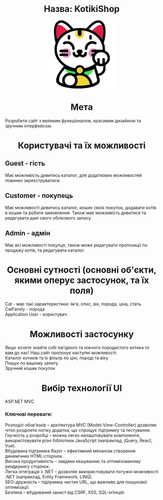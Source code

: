 <h1 align="center">
  Назва: KotikiShop
</h1>
<p align="center">
  <img src="KotikiShop/wwwroot/images/icon.png" alt="Logo">
</p>
<h1 align="center">
  Мета
</h1> 
Розробити сайт з великим функціоналом, красивим дизайном та зручним інтерфейсом.
<h1 align="center">
  Користувачі та їх можливості
</h1>
<h2>
  Guest - гість
</h2>
Має можливість дивитись каталог, для додаткових можливостей повинен зареєструватися.
<h2>
  Customer - покупець
</h2>
Має можливості дивитись каталог, кошик своїх покупок, додавати котів в кошик та робити замовлення. Також має можливість дивитися та редагувати дані свого облікового запису.
<h2>
  Admin - адмін
</h2>
Має всі можливості покупця, також може редагувати пропозиції по продажу котів, та редагувати каталог.
<h1 align="center">
  Основні сутності (основні об'єкти, якими оперує застосунок, та їх поля)
</h1>
Cat - має такі характеристики: ім'я, опис, вік, порода, ціна, стать<br>
CatFamily - порода<br>
Application User - користувач
<h1 align="center">
  Можливості застосунку
</h1>
Якщо хочете знайти собі лагідного та ніжного породистого котика то вам до нас! Наш сайт пропонує наступні можливості:<br>
Каталог котиків та їх фільтр по ціні, породі та віку<br>
Пошук по вашому запиту<br>
Зручний кошик покупок<br>
<h1 align="center">
  Вибір технології UI
</h1>
ASP.NET MVC
<h3>
  Ключові переваги:
</h3>
Розподіл обов’язків – архітектура MVC (Model-View-Controller) дозволяє чітко розділити логіку додатка, що спрощує підтримку та тестування.<br>
Гнучкість у розробці – можна легко налаштовувати компоненти, використовувати різні бібліотеки JavaScript (наприклад, jQuery, React, Vue).<br>
Вбудована підтримка Razor – ефективний механізм створення динамічних HTML-сторінок.<br>
Висока продуктивність – завдяки кешуванню та оптимізованому рендерингу сторінок.<br>
Легка інтеграція з .NET – дозволяє використовувати потужні можливості .NET (наприклад, Entity Framework, LINQ).<br>
SEO-дружність – підтримка чистих URL, що важливо для пошукової оптимізації.<br>
Безпека – вбудований захист від CSRF, XSS, SQL-ін’єкцій.
